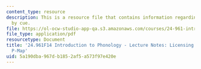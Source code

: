 ```yaml
---
content_type: resource
description: This is a resource file that contains information regarding licensing
  by cue.
file: https://ol-ocw-studio-app-qa.s3.amazonaws.com/courses/24-961-introduction-to-phonology-fall-2014/5a190dba967db1852af5a573f97e420e_MIT24_961F14_Lecture13.pdf
file_type: application/pdf
resourcetype: Document
title: '24.961F14 Introduction to Phonology - Lecture Notes: Licensing by Cue and
  P-Map'
uid: 5a190dba-967d-b185-2af5-a573f97e420e
---
```

